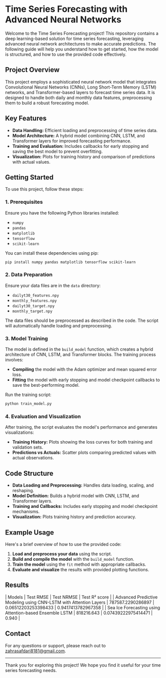# Time Series Forecasting with Advanced Neural Networks

Welcome to the Time Series Forecasting project! This repository contains a deep learning-based solution for time series forecasting, leveraging advanced neural network architectures to make accurate predictions. The following guide will help you understand how to get started, how the model is structured, and how to use the provided code effectively.

## Project Overview

This project employs a sophisticated neural network model that integrates Convolutional Neural Networks (CNNs), Long Short-Term Memory (LSTM) networks, and Transformer-based layers to forecast time series data. It is designed to handle both daily and monthly data features, preprocessing them to build a robust forecasting model.

## Key Features

- **Data Handling:** Efficient loading and preprocessing of time series data.
- **Model Architecture:** A hybrid model combining CNN, LSTM, and Transformer layers for improved forecasting performance.
- **Training and Evaluation:** Includes callbacks for early stopping and saving the best model to prevent overfitting.
- **Visualization:** Plots for training history and comparison of predictions with actual values.

## Getting Started

To use this project, follow these steps:

### 1. Prerequisites

Ensure you have the following Python libraries installed:
- `numpy`
- `pandas`
- `matplotlib`
- `tensorflow`
- `scikit-learn`

You can install these dependencies using pip:

```bash
pip install numpy pandas matplotlib tensorflow scikit-learn
```

### 2. Data Preparation

Ensure your data files are in the `data` directory:
- `dailyt30_features.npy`
- `monthly_features.npy`
- `dailyt30_target.npy`
- `monthly_target.npy`

The data files should be preprocessed as described in the code. The script will automatically handle loading and preprocessing.

### 3. Model Training

The model is defined in the `build_model` function, which creates a hybrid architecture of CNN, LSTM, and Transformer blocks. The training process involves:

- **Compiling** the model with the Adam optimizer and mean squared error loss.
- **Fitting** the model with early stopping and model checkpoint callbacks to save the best-performing model.

Run the training script:

```python
python train_model.py
```

### 4. Evaluation and Visualization

After training, the script evaluates the model's performance and generates visualizations:

- **Training History:** Plots showing the loss curves for both training and validation sets.
- **Predictions vs Actuals:** Scatter plots comparing predicted values with actual observations.

## Code Structure

- **Data Loading and Preprocessing:** Handles data loading, scaling, and reshaping.
- **Model Definition:** Builds a hybrid model with CNN, LSTM, and Transformer layers.
- **Training and Callbacks:** Includes early stopping and model checkpoint mechanisms.
- **Visualization:** Plots training history and prediction accuracy.

## Example Usage

Here's a brief overview of how to use the provided code:

1. **Load and preprocess your data** using the script.
2. **Build and compile the model** with the `build_model` function.
3. **Train the model** using the `fit` method with appropriate callbacks.
4. **Evaluate and visualize** the results with provided plotting functions.

## Results

| Models | Test RMSE | Test NRMSE | Test R² score |
| Advanced Predictive Modeling using CNN-LSTM with Attention Layers | 787587.2290286897 | 0.06512203253398433 | 0.9417413782967358 |
| Sea Ice Forecasting using Attention-based Ensemble LSTM | 818216.643 | 0.07439222975414471 | 0.940 |




## Contact

For any questions or support, please reach out to [zahrasafdari8181@gmail.com](mailto:zahrasafdari8181@gmail.com).

---

Thank you for exploring this project! We hope you find it useful for your time series forecasting needs.
